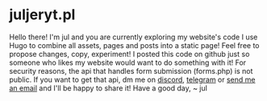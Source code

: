 # juljeryt.pl
Hello there!
I'm jul and you are currently exploring my website's code
I use Hugo to combine all assets, pages and posts into a static page!
Feel free to propose changes, copy, experiment!
I posted this code on github just so someone who likes my website would want to do something with it!
For security reasons, the api that handles form submission (forms.php) is not public.
If you want to get that api, dm me on [discord](https://discord.com/users/1022204702223499364), [telegram](https://t.me/juljeryt) or [send me an email](mailto:kontakt@juljeryt.pl) and I'll be happy to share it!
Have a good day,
~ jul
